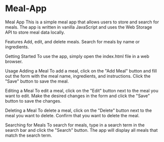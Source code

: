 # Meal-App
Meal App This is a simple meal app that allows users to store and search for meals. The app is written in vanilla JavaScript and uses the Web Storage API to store meal data locally.

Features Add, edit, and delete meals. Search for meals by name or ingredients.

Getting Started To use the app, simply open the index.html file in a web browser.

Usage Adding a Meal To add a meal, click on the "Add Meal" button and fill out the form with the meal name, ingredients, and instructions. Click the "Save" button to save the meal.

Editing a Meal To edit a meal, click on the "Edit" button next to the meal you want to edit. Make the desired changes in the form and click the "Save" button to save the changes.

Deleting a Meal To delete a meal, click on the "Delete" button next to the meal you want to delete. Confirm that you want to delete the meal.

Searching for Meals To search for meals, type in a search term in the search bar and click the "Search" button. The app will display all meals that match the search term.
